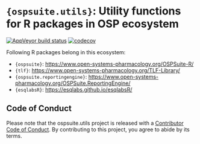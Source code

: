 
<!-- README.md is generated from README.Rmd. Please edit that file -->

# `{ospsuite.utils}`: Utility functions for R packages in OSP ecosystem

<!-- badges: start -->

[![AppVeyor build
status](https://ci.appveyor.com/api/projects/status/github/Open-Systems-Pharmacology/OSPSuite.RUtils?branch=develop&svg=true)](https://ci.appveyor.com/project/open-systems-pharmacology-ci/ospsuite.utils)
[![codecov](https://codecov.io/gh/Open-Systems-Pharmacology/OSPSuite.RUtils/branch/develop/graph/badge.svg)](https://codecov.io/gh/Open-Systems-Pharmacology/OSPSuite.RUtils)

<!-- badges: end -->

Following R packages belong in this ecosystem:

-   `{ospsuite}`:
    <https://www.open-systems-pharmacology.org/OSPSuite-R/>
-   `{tlf}`: <https://www.open-systems-pharmacology.org/TLF-Library/>
-   `{ospsuite.reportingengine}`:
    <https://www.open-systems-pharmacology.org/OSPSuite.ReportingEngine/>
-   `{esqlabsR}`: <https://esqlabs.github.io/esqlabsR/>

## Code of Conduct

Please note that the ospsuite.utils project is released with a
[Contributor Code of
Conduct](https://contributor-covenant.org/version/2/0/CODE_OF_CONDUCT.html).
By contributing to this project, you agree to abide by its terms.
